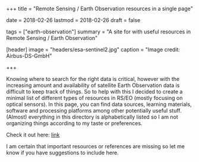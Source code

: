 +++
title = "Remote Sensing / Earth Observation resources in a single page"

date = 2018-02-26
lastmod = 2018-02-26
draft = false

tags = ["earth-observation"]
summary = "A site for with useful resources in Remote Sensing / Earth Observation"

[header]
image = "headers/esa-sentinel2.jpg"
caption = "Image credit: Airbus-DS-GmbH"

+++

Knowing where to search for the right data is critical, however with the increasing amount and availability of satellite Earth Observation data is difficult to keep track of things.
So to help with this I decided to create a minimal list of different types of resources in RS/EO (mostly focusing on optical sensors). In this page, you can find data sources, learning materials, software and processing platforms among other potentially useful stuff. (Almost) everything in this directory is alphabetically listed so I am not organizing things according to my taste or preferences.

Check it out here: [link](http://joaogoncalves.cc/Remote-Sensing-Earth-Observation-directory/)

I am certain that important resources or references are missing so let me know if you have suggestions to include here.
